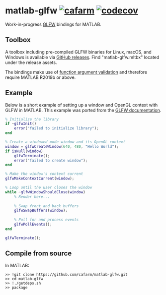 # matlab-glfw [![cafarm](https://circleci.com/gh/cafarm/matlab-glfw.svg?style=svg)](https://app.circleci.com/pipelines/github/cafarm/matlab-glfw) [![codecov](https://codecov.io/gh/cafarm/matlab-glfw/branch/main/graph/badge.svg?token=IXB5XNSA10)](https://codecov.io/gh/cafarm/matlab-glfw)
Work-in-progress [GLFW](https://www.glfw.org) bindings for MATLAB.

## Toolbox
A toolbox including pre-compiled GLFW binaries for Linux, macOS, and Windows is available via [GitHub releases](https://github.com/cafarm/matlab-glfw/releases/latest). Find "matlab-glfw.mltbx" located under the release assets.

The bindings make use of [function argument validation](https://www.mathworks.com/help/matlab/matlab_prog/function-argument-validation-1.html) and therefore require MATLAB R2019b or above.

## Example
Below is a short example of setting up a window and OpenGL context with GLFW in MATLAB. This example was ported from the [GLFW documentation](https://www.glfw.org/documentation.html).
```matlab
% Initialize the library
if ~glfwInit()
    error("failed to initialize library");
end

% Create a windowed mode window and its OpenGL context
window = glfwCreateWindow(640, 480, "Hello World");
if isNull(window)
    glfwTerminate();
    error("failed to create window");
end

% Make the window's context current
glfwMakeContextCurrent(window);

% Loop until the user closes the window
while ~glfwWindowShouldClose(window)
    % Render here...
    
    % Swap front and back buffers
    glfwSwapBuffers(window);
    
    % Poll for and process events
    glfwPollEvents();
end

glfwTerminate();
```

## Compile from source
In MATLAB:
```
>> !git clone https://github.com/cafarm/matlab-glfw.git
>> cd matlab-glfw
>> !./getdeps.sh
>> package
```